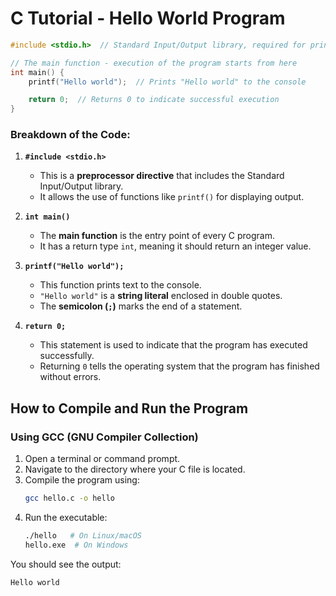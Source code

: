 # C Tutorial - Hello World Program




```c
#include <stdio.h>  // Standard Input/Output library, required for printf function

// The main function - execution of the program starts from here
int main() {
    printf("Hello world");  // Prints "Hello world" to the console

    return 0;  // Returns 0 to indicate successful execution
}
```

### Breakdown of the Code:

1. **`#include <stdio.h>`**
   - This is a **preprocessor directive** that includes the Standard Input/Output library.
   - It allows the use of functions like `printf()` for displaying output.

2. **`int main()`**
   - The **main function** is the entry point of every C program.
   - It has a return type `int`, meaning it should return an integer value.

3. **`printf("Hello world");`**
   - This function prints text to the console.
   - `"Hello world"` is a **string literal** enclosed in double quotes.
   - The **semicolon (`;`)** marks the end of a statement.

4. **`return 0;`**
   - This statement is used to indicate that the program has executed successfully.
   - Returning `0` tells the operating system that the program has finished without errors.

## How to Compile and Run the Program

### Using GCC (GNU Compiler Collection)

1. Open a terminal or command prompt.
2. Navigate to the directory where your C file is located.
3. Compile the program using:
   ```sh
   gcc hello.c -o hello
   ```
4. Run the executable:
   ```sh
   ./hello   # On Linux/macOS
   hello.exe  # On Windows
   ```

You should see the output:
```
Hello world
```



